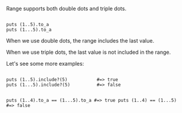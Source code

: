Range supports both double
dots and triple dots.

<Editor lang="ruby">
<code>
puts (1..5).to_a
puts (1...5).to_a
</code>
</Editor>

When we use double dots,
the range includes the
last value.

When we use triple dots,
the last value is not
included in the range.

Let's see some more examples:

<Editor lang="ruby">
<code>
puts (1..5).include?(5)           #=> true
puts (1...5).include?(5)          #=> false

puts (1..4).to_a == (1...5).to_a  #=> true
puts (1..4) == (1...5)            #=> false
</code>
</Editor>